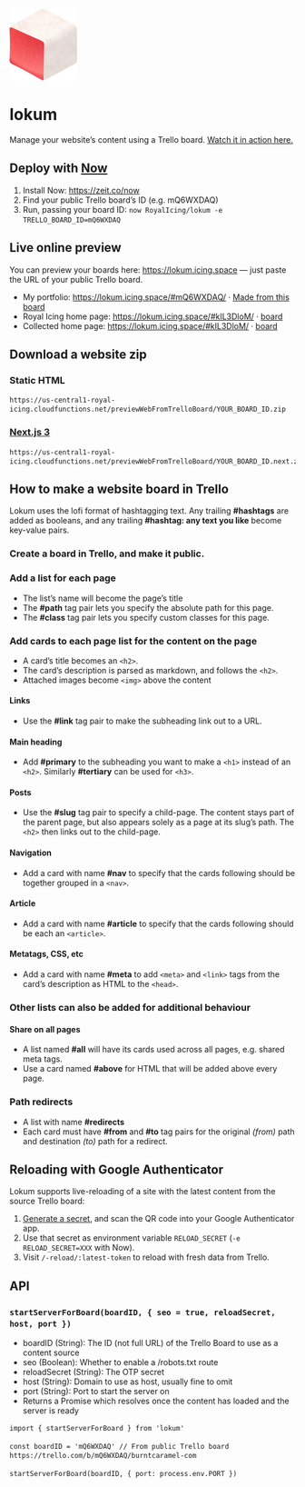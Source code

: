![Lokum logo](docs/lokum-128.png)

# lokum

Manage your website’s content using a Trello board. [Watch it in action here.](https://www.youtube.com/watch?v=GThjBRCbiBk)

## Deploy with [Now](https://zeit.co/now)

1. Install Now: https://zeit.co/now
2. Find your public Trello board’s ID (e.g. mQ6WXDAQ)
3. Run, passing your board ID: `now RoyalIcing/lokum -e TRELLO_BOARD_ID=mQ6WXDAQ`

## Live online preview

You can preview your boards here: https://lokum.icing.space — just paste the URL of your public Trello board.

- My portfolio: https://lokum.icing.space/#mQ6WXDAQ/ · [Made from this board](https://trello.com/b/mQ6WXDAQ/burntcaramel-com)
- Royal Icing home page: https://lokum.icing.space/#kIL3DloM/ · [board](https://trello.com/b/kIL3DloM)
- Collected home page: https://lokum.icing.space/#kIL3DloM/ · [board](https://trello.com/b/kIL3DloM/collecteddesign)

## Download a website zip

### Static HTML

```
https://us-central1-royal-icing.cloudfunctions.net/previewWebFromTrelloBoard/YOUR_BOARD_ID.zip
```

### [Next.js 3](https://github.com/zeit/next.js)
```
https://us-central1-royal-icing.cloudfunctions.net/previewWebFromTrelloBoard/YOUR_BOARD_ID.next.zip
```

## How to make a website board in Trello

Lokum uses the lofi format of hashtagging text. Any trailing **#hashtags** are added as booleans, and any trailing **#hashtag: any text you like** become key-value pairs.

### Create a board in Trello, and make it public.

### Add a list for each page
- The list’s name will become the page’s title
- The **#path** tag pair lets you specify the absolute path for this page.
- The **#class** tag pair lets you specify custom classes for this page.

### Add cards to each page list for the content on the page
- A card’s title becomes an `<h2>`.
- The card’s description is parsed as markdown, and follows the `<h2>`.
- Attached images become `<img>` above the content

#### Links
- Use the **#link** tag pair to make the subheading link out to a URL.

#### Main heading
- Add **#primary** to the subheading you want to make a `<h1>` instead of an `<h2>`. Similarly **#tertiary** can be used for `<h3>`.

#### Posts
- Use the **#slug** tag pair to specify a child-page. The content stays part of the parent page, but also appears solely as a page at its slug’s path. The `<h2>` then links out to the child-page.

#### Navigation
- Add a card with name **#nav** to specify that the cards following should be together grouped in a `<nav>`.

#### Article
- Add a card with name **#article** to specify that the cards following should be each an `<article>`.

#### Metatags, CSS, etc
- Add a card with name **#meta** to add `<meta>` and `<link>` tags from the card’s description as HTML to the `<head>`. 

### Other lists can also be added for additional behaviour

#### Share on all pages
- A list named **#all** will have its cards used across all pages, e.g. shared meta tags.
- Use a card named **#above** for HTML that will be added above every page.

### Path redirects
- A list with name **#redirects**
- Each card must have **#from** and **#to** tag pairs for the original _(from)_ path and destination _(to)_ path for a redirect.

## Reloading with Google Authenticator

Lokum supports live-reloading of a site with the latest content from the source Trello board:

1. [Generate a secret](https://sedemo-mktb.rhcloud.com), and scan the QR code into your Google Authenticator app.
2. Use that secret as environment variable `RELOAD_SECRET` (`-e RELOAD_SECRET=XXX` with Now).
3. Visit `/-reload/:latest-token` to reload with fresh data from Trello.

## API

### `startServerForBoard(boardID, { seo = true, reloadSecret, host, port })`
- boardID (String): The ID (not full URL) of the Trello Board to use as a content source
- seo (Boolean): Whether to enable a /robots.txt route
- reloadSecret (String): The OTP secret
- host (String): Domain to use as host, usually fine to omit
- port (String): Port to start the server on
- Returns a Promise which resolves once the content has loaded and the server is ready

```
import { startServerForBoard } from 'lokum'

const boardID = 'mQ6WXDAQ' // From public Trello board https://trello.com/b/mQ6WXDAQ/burntcaramel-com

startServerForBoard(boardID, { port: process.env.PORT })
```
